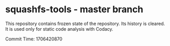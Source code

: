 # squashfs-tools - master branch

This repository contains frozen state of the repository.
Its history is cleared. It is used only for static code
analysis with Codacy.

Commit Time: 1706420870